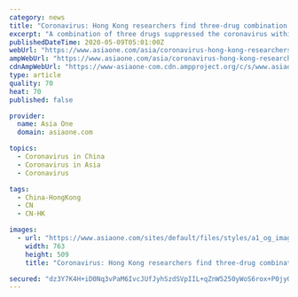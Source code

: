 ```yaml
---
category: news
title: "Coronavirus: Hong Kong researchers find three-drug combination suppresses virus nearly twice as fast"
excerpt: "A combination of three drugs suppressed the coronavirus within seven days when used on patients in Hong Kong, nearly twice as fast as the single medicine seen as a leading hope in the fight against the pandemic,"
publishedDateTime: 2020-05-09T05:01:00Z
webUrl: "https://www.asiaone.com/asia/coronavirus-hong-kong-researchers-find-three-drug-combination-suppresses-virus-nearly-twice"
ampWebUrl: "https://www.asiaone.com/asia/coronavirus-hong-kong-researchers-find-three-drug-combination-suppresses-virus-nearly-twice?amp"
cdnAmpWebUrl: "https://www-asiaone-com.cdn.ampproject.org/c/s/www.asiaone.com/asia/coronavirus-hong-kong-researchers-find-three-drug-combination-suppresses-virus-nearly-twice?amp"
type: article
quality: 70
heat: 70
published: false

provider:
  name: Asia One
  domain: asiaone.com

topics:
  - Coronavirus in China
  - Coronavirus in Asia
  - Coronavirus

tags:
  - China-HongKong
  - CN
  - CN-HK

images:
  - url: "https://www.asiaone.com/sites/default/files/styles/a1_og_image/public/original_images/May2020/090520_hongkong_threedrug_scmp.png?itok=HU96JBOz"
    width: 763
    height: 509
    title: "Coronavirus: Hong Kong researchers find three-drug combination suppresses virus nearly twice as fast"

secured: "dz3Y7K4H+iD0Nq3vPaM6IvcJUfJyhSzdSVpIIL+qZnW5250yWoS6rox+P0jyGJkSJ6f/qsx2G4Do9lptlIGSqYqZolpci2+fveenu+qIv4e5tfqGoaxmOLRd6H/yByDLbJ8vOoMtdekoXLtRPV5naWro3dLcLl9BRl9r/6hpA5Wda4JV0Yse6Bw95htIVW7pGW//XdMuqIp0P9LW+WHD/+vErTzKAjBru7Mm/7CfeGByzSiabv7qV3x+xMNtDCTS6RHQnp8VoTTOf1hmjHLFi3BXJHTKSjPN+RLvbOgo9AY3cR+2ZpR8kMIykuTFc+PU;6nN7KP7BASO3WC32J19vmg=="
---
```


